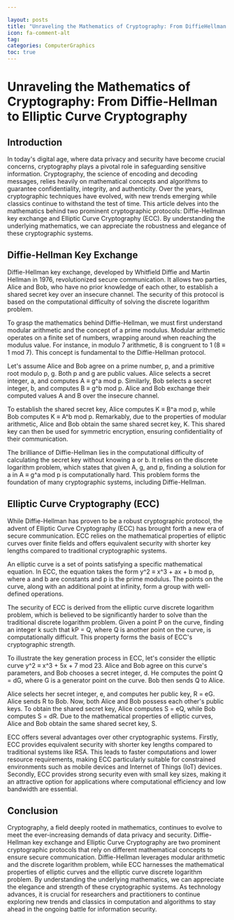 ```yaml
---

layout: posts
title: "Unraveling the Mathematics of Cryptography: From DiffieHellman to Elliptic Curve Cryptography"
icon: fa-comment-alt
tag:      
categories: ComputerGraphics
toc: true
---
```




# Unraveling the Mathematics of Cryptography: From Diffie-Hellman to Elliptic Curve Cryptography

## Introduction

In today's digital age, where data privacy and security have become crucial concerns, cryptography plays a pivotal role in safeguarding sensitive information. Cryptography, the science of encoding and decoding messages, relies heavily on mathematical concepts and algorithms to guarantee confidentiality, integrity, and authenticity. Over the years, cryptographic techniques have evolved, with new trends emerging while classics continue to withstand the test of time. This article delves into the mathematics behind two prominent cryptographic protocols: Diffie-Hellman key exchange and Elliptic Curve Cryptography (ECC). By understanding the underlying mathematics, we can appreciate the robustness and elegance of these cryptographic systems.

## Diffie-Hellman Key Exchange

Diffie-Hellman key exchange, developed by Whitfield Diffie and Martin Hellman in 1976, revolutionized secure communication. It allows two parties, Alice and Bob, who have no prior knowledge of each other, to establish a shared secret key over an insecure channel. The security of this protocol is based on the computational difficulty of solving the discrete logarithm problem.

To grasp the mathematics behind Diffie-Hellman, we must first understand modular arithmetic and the concept of a prime modulus. Modular arithmetic operates on a finite set of numbers, wrapping around when reaching the modulus value. For instance, in modulo 7 arithmetic, 8 is congruent to 1 (8 ≡ 1 mod 7). This concept is fundamental to the Diffie-Hellman protocol.

Let's assume Alice and Bob agree on a prime number, p, and a primitive root modulo p, g. Both p and g are public values. Alice selects a secret integer, a, and computes A ≡ g^a mod p. Similarly, Bob selects a secret integer, b, and computes B ≡ g^b mod p. Alice and Bob exchange their computed values A and B over the insecure channel.

To establish the shared secret key, Alice computes K ≡ B^a mod p, while Bob computes K ≡ A^b mod p. Remarkably, due to the properties of modular arithmetic, Alice and Bob obtain the same shared secret key, K. This shared key can then be used for symmetric encryption, ensuring confidentiality of their communication.

The brilliance of Diffie-Hellman lies in the computational difficulty of calculating the secret key without knowing a or b. It relies on the discrete logarithm problem, which states that given A, g, and p, finding a solution for a in A ≡ g^a mod p is computationally hard. This problem forms the foundation of many cryptographic systems, including Diffie-Hellman.

## Elliptic Curve Cryptography (ECC)

While Diffie-Hellman has proven to be a robust cryptographic protocol, the advent of Elliptic Curve Cryptography (ECC) has brought forth a new era of secure communication. ECC relies on the mathematical properties of elliptic curves over finite fields and offers equivalent security with shorter key lengths compared to traditional cryptographic systems.

An elliptic curve is a set of points satisfying a specific mathematical equation. In ECC, the equation takes the form y^2 ≡ x^3 + ax + b mod p, where a and b are constants and p is the prime modulus. The points on the curve, along with an additional point at infinity, form a group with well-defined operations.

The security of ECC is derived from the elliptic curve discrete logarithm problem, which is believed to be significantly harder to solve than the traditional discrete logarithm problem. Given a point P on the curve, finding an integer k such that kP = Q, where Q is another point on the curve, is computationally difficult. This property forms the basis of ECC's cryptographic strength.

To illustrate the key generation process in ECC, let's consider the elliptic curve y^2 ≡ x^3 + 5x + 7 mod 23. Alice and Bob agree on this curve's parameters, and Bob chooses a secret integer, d. He computes the point Q = dG, where G is a generator point on the curve. Bob then sends Q to Alice.

Alice selects her secret integer, e, and computes her public key, R = eG. Alice sends R to Bob. Now, both Alice and Bob possess each other's public keys. To obtain the shared secret key, Alice computes S = eQ, while Bob computes S = dR. Due to the mathematical properties of elliptic curves, Alice and Bob obtain the same shared secret key, S.

ECC offers several advantages over other cryptographic systems. Firstly, ECC provides equivalent security with shorter key lengths compared to traditional systems like RSA. This leads to faster computations and lower resource requirements, making ECC particularly suitable for constrained environments such as mobile devices and Internet of Things (IoT) devices. Secondly, ECC provides strong security even with small key sizes, making it an attractive option for applications where computational efficiency and low bandwidth are essential.

## Conclusion

Cryptography, a field deeply rooted in mathematics, continues to evolve to meet the ever-increasing demands of data privacy and security. Diffie-Hellman key exchange and Elliptic Curve Cryptography are two prominent cryptographic protocols that rely on different mathematical concepts to ensure secure communication. Diffie-Hellman leverages modular arithmetic and the discrete logarithm problem, while ECC harnesses the mathematical properties of elliptic curves and the elliptic curve discrete logarithm problem. By understanding the underlying mathematics, we can appreciate the elegance and strength of these cryptographic systems. As technology advances, it is crucial for researchers and practitioners to continue exploring new trends and classics in computation and algorithms to stay ahead in the ongoing battle for information security.